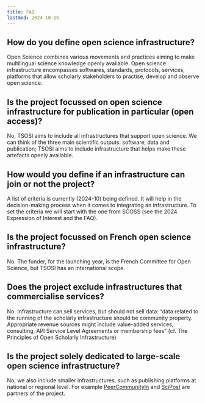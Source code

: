 ```yaml
---
title: FAQ
lastmod: 2024-10-15
---
```


## How do you define open science infrastructure? 

Open Science combines various movements and practices aiming to make multilingual science knowledge openly available. Open science infrastructure encompasses softwares, standards, protocols, services, platforms that allow scholarly stakeholders to practise, develop and observe open science.

## Is the project focussed on open science infrastructure for publication in particular (open access)?

No, TSOSI aims to include all infrastructures that support open science. We can think of the three main scientific outputs: software, data and publication; TSOSI aims to include infrastructure that helps make these artefacts openly available.

## How would you define if an infrastructure can join or not the project? 

A list of criteria is currently (2024-10) being defined. It will help in the decision-making process when it comes to integrating an infrastructure. To set the criteria we will start with the one from SCOSS (see the 2024 Expression of Interest and the FAQ).

## Is the project focussed on French open science infrastructure? 

No. The funder, for the launching year, is the French Committee for Open Science, but TSOSI has an international scope.

## Does the project exclude infrastructures that commercialise services?

No. Infrastructure can sell services, but should not sell data: “data related to the running of the scholarly infrastructure should be community property. Appropriate revenue sources might include value-added services, consulting, API Service Level Agreements or membership fees” (cf. The Principles of Open Scholarly Infrastructure)


## Is the project solely dedicated to large-scale open science infrastructure?
No, we also include smaller infrastructures, such as publishing platforms at national or regional level. For example [PeerCommunityIn](https://peercommunityin.org/) and [SciPost](https://scipost.org) are partners of the project.

